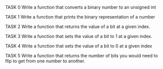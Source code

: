 TASK 0 Write a function that converts a binary number to an unsigned int

TASK 1 Write a function that prints the binary representation of a number

TASK 2 Write a function that returns the value of a bit at a given index.

TASK 3 Write a function that sets the value of a bit to 1 at a given index.

TASK 4 Write a function that sets the value of a bit to 0 at a given index

TASK 5 Write a function that returns the number of bits you would need to flip to get from one number to another.
